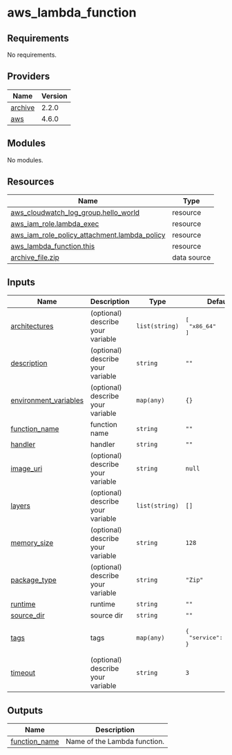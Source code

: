 # aws_lambda_function
<!-- BEGIN_TF_DOCS -->
## Requirements

No requirements.

## Providers

| Name | Version |
|------|---------|
| <a name="provider_archive"></a> [archive](#provider\_archive) | 2.2.0 |
| <a name="provider_aws"></a> [aws](#provider\_aws) | 4.6.0 |

## Modules

No modules.

## Resources

| Name | Type |
|------|------|
| [aws_cloudwatch_log_group.hello_world](https://registry.terraform.io/providers/hashicorp/aws/latest/docs/resources/cloudwatch_log_group) | resource |
| [aws_iam_role.lambda_exec](https://registry.terraform.io/providers/hashicorp/aws/latest/docs/resources/iam_role) | resource |
| [aws_iam_role_policy_attachment.lambda_policy](https://registry.terraform.io/providers/hashicorp/aws/latest/docs/resources/iam_role_policy_attachment) | resource |
| [aws_lambda_function.this](https://registry.terraform.io/providers/hashicorp/aws/latest/docs/resources/lambda_function) | resource |
| [archive_file.zip](https://registry.terraform.io/providers/hashicorp/archive/latest/docs/data-sources/file) | data source |

## Inputs

| Name | Description | Type | Default | Required |
|------|-------------|------|---------|:--------:|
| <a name="input_architectures"></a> [architectures](#input\_architectures) | (optional) describe your variable | `list(string)` | <pre>[<br>  "x86_64"<br>]</pre> | no |
| <a name="input_description"></a> [description](#input\_description) | (optional) describe your variable | `string` | `""` | no |
| <a name="input_environment_variables"></a> [environment\_variables](#input\_environment\_variables) | (optional) describe your variable | `map(any)` | `{}` | no |
| <a name="input_function_name"></a> [function\_name](#input\_function\_name) | function name | `string` | `""` | no |
| <a name="input_handler"></a> [handler](#input\_handler) | handler | `string` | `""` | no |
| <a name="input_image_uri"></a> [image\_uri](#input\_image\_uri) | (optional) describe your variable | `string` | `null` | no |
| <a name="input_layers"></a> [layers](#input\_layers) | (optional) describe your variable | `list(string)` | `[]` | no |
| <a name="input_memory_size"></a> [memory\_size](#input\_memory\_size) | (optional) describe your variable | `string` | `128` | no |
| <a name="input_package_type"></a> [package\_type](#input\_package\_type) | (optional) describe your variable | `string` | `"Zip"` | no |
| <a name="input_runtime"></a> [runtime](#input\_runtime) | runtime | `string` | `""` | no |
| <a name="input_source_dir"></a> [source\_dir](#input\_source\_dir) | source dir | `string` | `""` | no |
| <a name="input_tags"></a> [tags](#input\_tags) | tags | `map(any)` | <pre>{<br>  "service": "lambda"<br>}</pre> | no |
| <a name="input_timeout"></a> [timeout](#input\_timeout) | (optional) describe your variable | `string` | `3` | no |

## Outputs

| Name | Description |
|------|-------------|
| <a name="output_function_name"></a> [function\_name](#output\_function\_name) | Name of the Lambda function. |
<!-- END_TF_DOCS -->